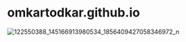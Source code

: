 # omkartodkar.github.io

![122550388_145166913980534_1856409427058346972_n](https://user-images.githubusercontent.com/79750450/114269620-bec54980-9a25-11eb-8a17-228974e9f438.jpg)

